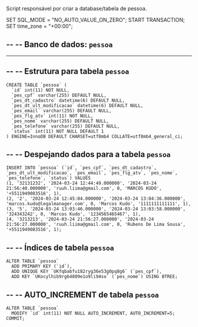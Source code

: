 Script responsável por criar a database/tabela de pessoa.

SET SQL_MODE = "NO_AUTO_VALUE_ON_ZERO";
START TRANSACTION;
SET time_zone = "+00:00";


--
-- Banco de dados: `pessoa`
--

-- --------------------------------------------------------

--
-- Estrutura para tabela `pessoa`
--

```
CREATE TABLE `pessoa` (
  `id` int(11) NOT NULL,
  `pes_cpf` varchar(255) DEFAULT NULL,
  `pes_dt_cadastro` datetime(6) DEFAULT NULL,
  `pes_dt_ult_modificacao` datetime(6) DEFAULT NULL,
  `pes_email` varchar(255) DEFAULT NULL,
  `pes_flg_atv` int(11) NOT NULL,
  `pes_nome` varchar(255) DEFAULT NULL,
  `pes_telefone` varchar(255) DEFAULT NULL,
  `status` int(11) NOT NULL DEFAULT 1
) ENGINE=InnoDB DEFAULT CHARSET=utf8mb4 COLLATE=utf8mb4_general_ci;
```

--
-- Despejando dados para a tabela `pessoa`
--

```
INSERT INTO `pessoa` (`id`, `pes_cpf`, `pes_dt_cadastro`, `pes_dt_ult_modificacao`, `pes_email`, `pes_flg_atv`, `pes_nome`, `pes_telefone`, `status`) VALUES
(1, '32131232', '2024-03-24 12:44:49.000000', '2024-03-24 21:56:40.000000', 'ruuh.liima@gmail.com', 0, 'MARCOS KUDO', '+5511949083516', 1),
(2, '2', '2024-03-24 12:45:04.000000', '2024-03-24 13:04:36.000000', 'marcos.kudo@legalmanager.com', 0, 'Marcos Kudo', '1111111111111', 1),
(3, '5', '2024-03-24 13:03:46.000000', '2024-03-24 13:03:58.000000', '324343242', 0, 'Marcos Kudo', '1234565465467', 1),
(4, '3213213', '2024-03-24 21:56:27.000000', '2024-03-24 21:56:27.000000', 'ruuh.liima@gmail.com', 0, 'Rubens De Lima Sousa', '+5511949083516', 1);
```

--
-- Índices de tabela `pessoa`
--

```
ALTER TABLE `pessoa`
  ADD PRIMARY KEY (`id`),
  ADD UNIQUE KEY `UKfqbabfu182ryg36e53g0pq8g6` (`pes_cpf`),
  ADD KEY `UKocylhib9rg64809e1o9li94so` (`pes_nome`) USING BTREE;
```


--
-- AUTO_INCREMENT de tabela `pessoa`
--

```
ALTER TABLE `pessoa`
  MODIFY `id` int(11) NOT NULL AUTO_INCREMENT, AUTO_INCREMENT=5;
COMMIT;
```
